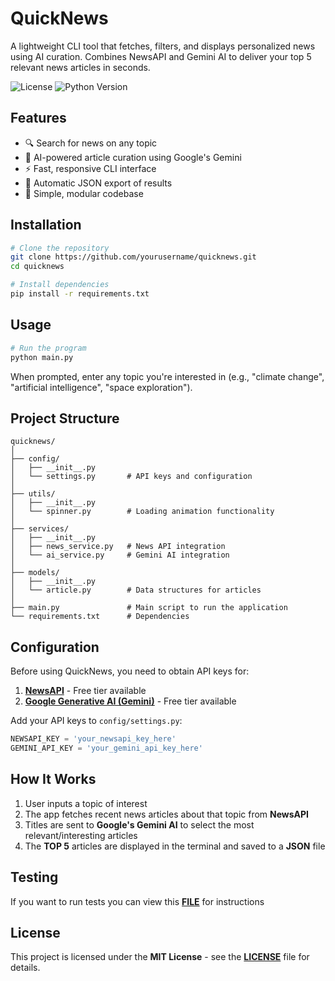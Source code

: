 # QuickNews

A lightweight CLI tool that fetches, filters, and displays personalized news using AI curation. Combines NewsAPI and Gemini AI to deliver your top 5 relevant news articles in seconds.

![License](https://img.shields.io/github/license/Balionelis/quicknews)
![Python Version](https://img.shields.io/badge/python-3.7%2B-blue)

## Features

- 🔍 Search for news on any topic
- 🤖 AI-powered article curation using Google's Gemini
- ⚡ Fast, responsive CLI interface
- 💾 Automatic JSON export of results
- 🔄 Simple, modular codebase

## Installation

```bash
# Clone the repository
git clone https://github.com/yourusername/quicknews.git
cd quicknews

# Install dependencies
pip install -r requirements.txt
```

## Usage
```bash
# Run the program
python main.py
```
When prompted, enter any topic you're interested in (e.g., "climate change", "artificial intelligence", "space exploration").

## Project Structure
```
quicknews/
│
├── config/
│   ├── __init__.py
│   └── settings.py       # API keys and configuration
│
├── utils/
│   ├── __init__.py
│   └── spinner.py        # Loading animation functionality
│
├── services/
│   ├── __init__.py
│   ├── news_service.py   # News API integration
│   └── ai_service.py     # Gemini AI integration
│
├── models/
│   ├── __init__.py
│   └── article.py        # Data structures for articles
│
├── main.py               # Main script to run the application
└── requirements.txt      # Dependencies
```

## Configuration
Before using QuickNews, you need to obtain API keys for:
1. **[NewsAPI](https://newsapi.org/)** - Free tier available
2. **[Google Generative AI (Gemini)](https://ai.google.dev/)** - Free tier available

Add your API keys to `config/settings.py`:
```python
NEWSAPI_KEY = 'your_newsapi_key_here'
GEMINI_API_KEY = 'your_gemini_api_key_here'
```

## How It Works
1. User inputs a topic of interest
2. The app fetches recent news articles about that topic from **NewsAPI**
3. Titles are sent to **Google's Gemini AI** to select the most relevant/interesting articles
4. The **TOP 5** articles are displayed in the terminal and saved to a **JSON** file

## Testing
If you want to run tests you can view this **[FILE](https://github.com/Balionelis/quicknews/blob/main/TESTING.md)** for instructions

## License

This project is licensed under the **MIT License** - see the **[LICENSE](https://github.com/Balionelis/quicknews/blob/main/LICENSE)** file for details.